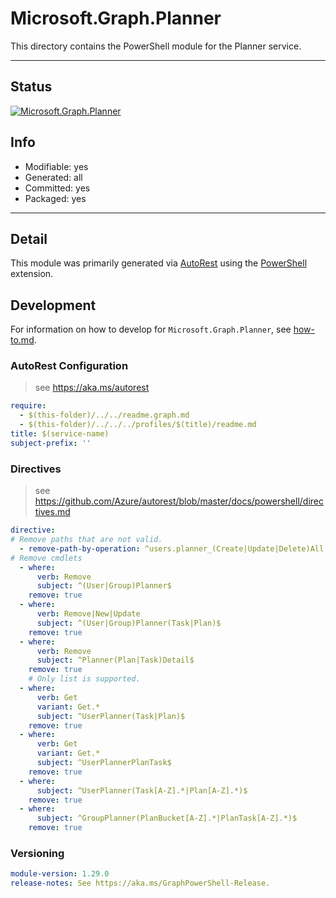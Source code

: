 <!-- region Generated -->
# Microsoft.Graph.Planner
This directory contains the PowerShell module for the Planner service.

---
## Status
[![Microsoft.Graph.Planner](https://img.shields.io/powershellgallery/v/Microsoft.Graph.Planner.svg?style=flat-square&label=Microsoft.Graph.Planner "Microsoft.Graph.Planner")](https://www.powershellgallery.com/packages/Microsoft.Graph.Planner/)

## Info
- Modifiable: yes
- Generated: all
- Committed: yes
- Packaged: yes

---
## Detail
This module was primarily generated via [AutoRest](https://github.com/Azure/autorest) using the [PowerShell](https://github.com/Azure/autorest.powershell) extension.

## Development
For information on how to develop for `Microsoft.Graph.Planner`, see [how-to.md](how-to.md).
<!-- endregion -->

### AutoRest Configuration

> see https://aka.ms/autorest

``` yaml
require:
  - $(this-folder)/../../readme.graph.md
  - $(this-folder)/../../../profiles/$(title)/readme.md
title: $(service-name)
subject-prefix: ''

```

### Directives

> see https://github.com/Azure/autorest/blob/master/docs/powershell/directives.md

``` yaml
directive:
# Remove paths that are not valid.
  - remove-path-by-operation: ^users.planner_(Create|Update|Delete)All|planner.buckets_(Get|Create|Update|Delete)Tasks|planner.buckets.tasks.*|planner.plans_(Get|Create|Update|Delete)Buckets|planner.plans.buckets.*|planner.plans_(Get|Create|Update|Delete)Tasks|planner.plans.tasks.*$
# Remove cmdlets
  - where:
      verb: Remove
      subject: ^(User|Group)Planner$
    remove: true
  - where:
      verb: Remove|New|Update
      subject: ^(User|Group)Planner(Task|Plan)$
    remove: true
  - where:
      verb: Remove
      subject: ^Planner(Plan|Task)Detail$
    remove: true
    # Only list is supported.
  - where:
      verb: Get
      variant: Get.*
      subject: ^UserPlanner(Task|Plan)$
    remove: true
  - where:
      verb: Get
      variant: Get.*
      subject: ^UserPlannerPlanTask$
    remove: true
  - where:
      subject: ^UserPlanner(Task[A-Z].*|Plan[A-Z].*)$
    remove: true
  - where:
      subject: ^GroupPlanner(PlanBucket[A-Z].*|PlanTask[A-Z].*)$
    remove: true
```
### Versioning

``` yaml
module-version: 1.29.0
release-notes: See https://aka.ms/GraphPowerShell-Release.
```

